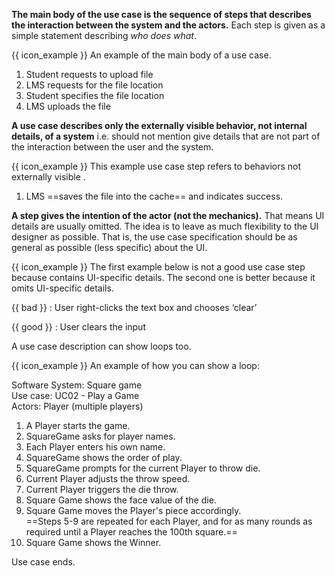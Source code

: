 <link rel="stylesheet" href="{{baseUrl}}/css/common.css">

**The main body of the use case is the sequence of steps that describes the interaction between the system and the actors.** Each step is given as a simple statement describing _who does what_.

<box>
  
{{ icon_example }} An example of the main body of a use case.
<div class="text-monospace">

1. Student requests to upload file
2. LMS requests for the file location
3. Student specifies the file location
4. LMS uploads the file
</div>
</box>

**A use case describes only the externally visible behavior, not internal details, of a system** i.e. should not mention give details that are not part of the interaction between the user and the system.

<box>
  
{{ icon_example }} This example use case step refers to behaviors not externally visible .
<div class="text-monospace">

1. LMS ==saves the file into the cache== and indicates success.
</div>
</box>

**A step gives the intention of the actor (not the mechanics).** That means UI details are usually omitted. The idea is to leave as much flexibility to the UI designer as possible. That is, the use case specification should be as general as possible (less specific) about the UI. 

<box>

{{ icon_example }} The first example below is not a good use case step because contains UI-specific details. The second one is better because it omits UI-specific details.

<div class="indented">

{{ bad }} : User right-clicks the text box and chooses ‘clear’

{{ good }} : User clears the input

</div>
</box>

A use case description can show loops too.

<box>

{{ icon_example }} An example of how you can show a loop:
<div class="text-monospace">

Software System: Square game<br>
Use case:  <popover content="Each use case can be given a unique identification for easier cross reference."> UC02 </popover>  - Play a Game<br>
Actors: Player (multiple players)

1. A Player starts the game.
2. SquareGame asks for player names.
3. Each Player enters his own name.
4. SquareGame shows the order of play.
5. SquareGame prompts for the current Player to throw die.
6. Current Player adjusts the throw speed.
7. Current Player triggers the die throw.
8. Square Game shows the face value of the die.
9. Square Game moves the Player's piece accordingly.<br>
   ==Steps 5-9 are repeated for each Player, and for as many rounds as required until a Player reaches the 100th square.==
10. Square Game shows the Winner.

Use case ends.
</div>
</box>

